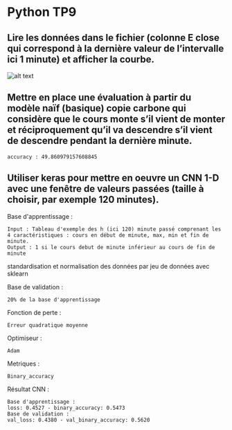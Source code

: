 # Python TP9

## Lire les données dans le fichier (colonne E close qui correspond à la dernière valeur de l’intervalle ici 1 minute) et afficher la courbe.

![alt text](pic/myplot.png)

## Mettre en place une évaluation à partir du modèle naïf (basique) copie carbone qui considère que le cours monte s’il vient de monter et réciproquement qu’il va descendre s’il vient de descendre pendant la dernière minute.

    accuracy : 49.860979157608845
    
## Utiliser keras pour mettre en oeuvre un CNN 1-D avec une fenêtre de valeurs passées (taille à choisir, par exemple 120 minutes).

Base d'apprentissage :

    Input : Tableau d'exemple des h (ici 120) minute passé comprenant les 4 caractéristiques : cours en début de minute, max, min et fin de minute.
    Output : 1 si le cours debut de minute inférieur au cours de fin de minute

standardisation et normalisation des données par jeu de données avec sklearn

Base de validation :

    20% de la base d'apprentissage

Fonction de perte :

    Erreur quadratique moyenne

Optimiseur :

    Adam

Metriques :

    Binary_accuracy

Résultat CNN :

    Base d'apprentissage :
    loss: 0.4527 - binary_accuracy: 0.5473 
    Base de validation :
    val_loss: 0.4380 - val_binary_accuracy: 0.5620

